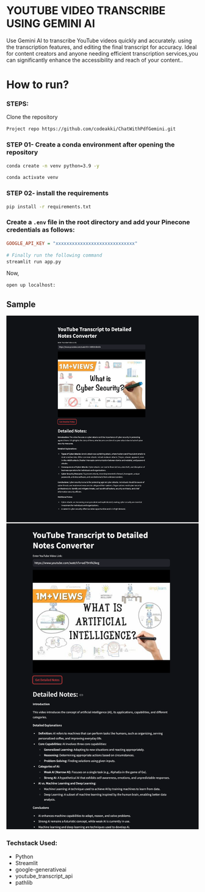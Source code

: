 # YOUTUBE VIDEO TRANSCRIBE USING GEMINI AI

Use Gemini AI to transcribe YouTube videos quickly and accurately. using the transcription features, and editing the final transcript for accuracy. Ideal for content creators and anyone needing efficient transcription services,you can significantly enhance the accessibility and reach of your content..

# How to run?

### STEPS:

Clone the repository

```bash
Project repo https://github.com/codeakki/ChatWithPdfGemini.git
```

### STEP 01- Create a conda environment after opening the repository

```bash
conda create -n venv python=3.9 -y
```

```bash
conda activate venv
```

### STEP 02- install the requirements

```bash
pip install -r requirements.txt
```

### Create a `.env` file in the root directory and add your Pinecone credentials as follows:

```ini
GOOGLE_API_KEY = "xxxxxxxxxxxxxxxxxxxxxxxxxxxxx"
```

```bash
# Finally run the following command
streamlit run app.py
```

Now,

```bash
open up localhost:

```

## Sample

![OpenAI Logo](https://github.com/codeakki/YouTubeTranscribeGemini/blob/master/image.png)
![OpenAI Logo](https://github.com/codeakki/YouTubeTranscribeGemini/blob/master/image%20copy.png)

### Techstack Used:

- Python
- Streamlit
- google-generativeai
- youtube_transcript_api
- pathlib
